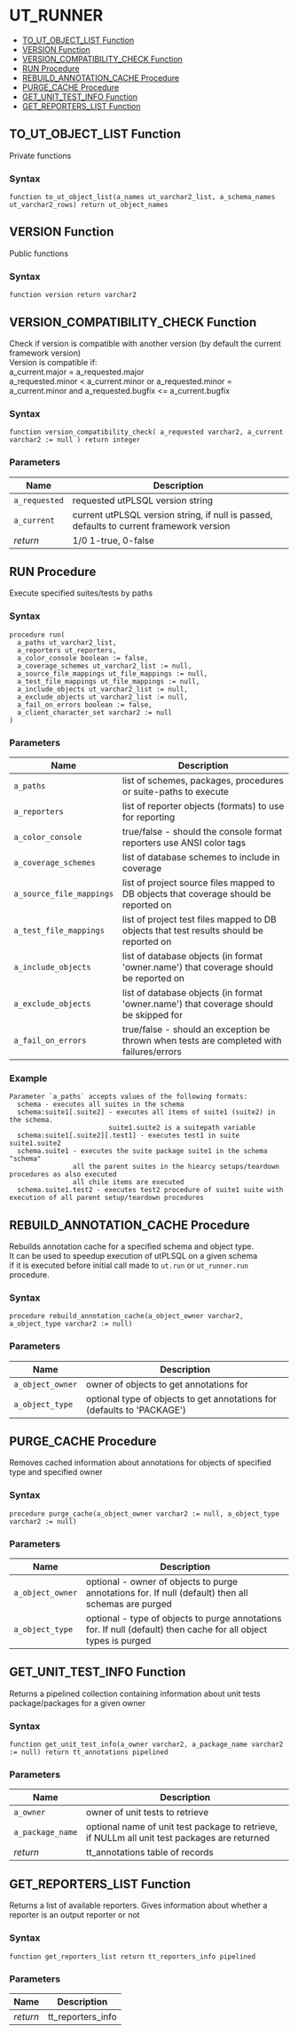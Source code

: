 # UT_RUNNER






- [TO_UT_OBJECT_LIST Function](#to_ut_object_list)
- [VERSION Function](#version)
- [VERSION_COMPATIBILITY_CHECK Function](#version_compatibility_check)
- [RUN Procedure](#run)
- [REBUILD_ANNOTATION_CACHE Procedure](#rebuild_annotation_cache)
- [PURGE_CACHE Procedure](#purge_cache)
- [GET_UNIT_TEST_INFO Function](#get_unit_test_info)
- [GET_REPORTERS_LIST Function](#get_reporters_list)












 
## TO_UT_OBJECT_LIST Function<a name="to_ut_object_list"></a>


<p>
<p>Private functions</p>
</p>

### Syntax
```plsql
function to_ut_object_list(a_names ut_varchar2_list, a_schema_names ut_varchar2_rows) return ut_object_names
```

 





 
## VERSION Function<a name="version"></a>


<p>
<p>Public functions</p>
</p>

### Syntax
```plsql
function version return varchar2
```

 





 
## VERSION_COMPATIBILITY_CHECK Function<a name="version_compatibility_check"></a>


<p>
<p>Check if version is compatible with another version (by default the current framework version)<br />Version is compatible if:<br />  a_current.major = a_requested.major<br />  a_requested.minor &lt; a_current.minor or a_requested.minor = a_current.minor and a_requested.bugfix &lt;= a_current.bugfix</p>
</p>

### Syntax
```plsql
function version_compatibility_check( a_requested varchar2, a_current varchar2 := null ) return integer
```

### Parameters
Name | Description
--- | ---
`a_requested` | requested utPLSQL version string
`a_current` | current utPLSQL version string, if null is passed, defaults to current framework version
*return* | 1/0         1-true, 0-false
 
 





 
## RUN Procedure<a name="run"></a>


<p>
<p>Execute specified suites/tests by paths</p>
</p>

### Syntax
```plsql
procedure run(
  a_paths ut_varchar2_list,
  a_reporters ut_reporters,
  a_color_console boolean := false,
  a_coverage_schemes ut_varchar2_list := null,
  a_source_file_mappings ut_file_mappings := null,
  a_test_file_mappings ut_file_mappings := null,
  a_include_objects ut_varchar2_list := null,
  a_exclude_objects ut_varchar2_list := null,
  a_fail_on_errors boolean := false,
  a_client_character_set varchar2 := null
)
```

### Parameters
Name | Description
--- | ---
`a_paths` | list of schemes, packages, procedures or suite-paths to execute
`a_reporters` | list of reporter objects (formats) to use for reporting
`a_color_console` | true/false - should the console format reporters use ANSI color tags
`a_coverage_schemes` | list of database schemes to include in coverage
`a_source_file_mappings` | list of project source files mapped to DB objects that coverage should be reported on
`a_test_file_mappings` | list of project test files mapped to DB objects that test results should be reported on
`a_include_objects` | list of database objects (in format &#39;owner.name&#39;) that coverage should be reported on
`a_exclude_objects` | list of database objects (in format &#39;owner.name&#39;) that coverage should be skipped for
`a_fail_on_errors` | true/false - should an exception be thrown when tests are completed with failures/errors
 
 


### Example
```plsql
Parameter `a_paths` accepts values of the following formats:
  schema - executes all suites in the schema
  schema:suite1[.suite2] - executes all items of suite1 (suite2) in the schema.
                         suite1.suite2 is a suitepath variable
  schema:suite1[.suite2][.test1] - executes test1 in suite suite1.suite2
  schema.suite1 - executes the suite package suite1 in the schema "schema"
                all the parent suites in the hiearcy setups/teardown procedures as also executed
                all chile items are executed
  schema.suite1.test2 - executes test2 procedure of suite1 suite with execution of all parent setup/teardown procedures
```



 
## REBUILD_ANNOTATION_CACHE Procedure<a name="rebuild_annotation_cache"></a>


<p>
<p>Rebuilds annotation cache for a specified schema and object type.<br /> It can be used to speedup execution of utPLSQL on a given schema<br />  if it is executed before initial call made to <code>ut.run</code> or <code>ut_runner.run</code> procedure.</p>
</p>

### Syntax
```plsql
procedure rebuild_annotation_cache(a_object_owner varchar2, a_object_type varchar2 := null)
```

### Parameters
Name | Description
--- | ---
`a_object_owner` | owner of objects to get annotations for
`a_object_type` | optional type of objects to get annotations for (defaults to &#39;PACKAGE&#39;)
 
 





 
## PURGE_CACHE Procedure<a name="purge_cache"></a>


<p>
<p>Removes cached information about annotations for objects of specified type and specified owner</p>
</p>

### Syntax
```plsql
procedure purge_cache(a_object_owner varchar2 := null, a_object_type varchar2 := null)
```

### Parameters
Name | Description
--- | ---
`a_object_owner` | optional - owner of objects to purge annotations for. If null (default) then all schemas are purged
`a_object_type` | optional - type of objects to purge annotations for. If null (default) then cache for all object types is purged
 
 





 
## GET_UNIT_TEST_INFO Function<a name="get_unit_test_info"></a>


<p>
<p>Returns a pipelined collection containing information about unit tests package/packages for a given owner</p>
</p>

### Syntax
```plsql
function get_unit_test_info(a_owner varchar2, a_package_name varchar2 := null) return tt_annotations pipelined
```

### Parameters
Name | Description
--- | ---
`a_owner` | owner of unit tests to retrieve
`a_package_name` | optional name of unit test package to retrieve, if NULLm all unit test packages are returned
*return* | tt_annotations table of records
 
 





 
## GET_REPORTERS_LIST Function<a name="get_reporters_list"></a>


<p>
<p>Returns a list of available reporters. Gives information about whether a reporter is an output reporter or not</p>
</p>

### Syntax
```plsql
function get_reporters_list return tt_reporters_info pipelined
```

### Parameters
Name | Description
--- | ---
*return* | tt_reporters_info
 
 





 
